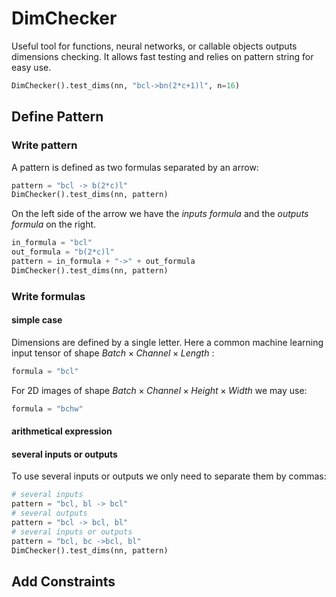 # DimChecker

Useful tool for functions, neural networks, or callable objects outputs dimensions checking. It allows fast testing and relies on pattern string for easy use. 
```python
DimChecker().test_dims(nn, "bcl->bn(2*c+1)l", n=16)
```


## Define Pattern

### Write pattern

A pattern is defined as two formulas separated by an arrow:

```python
pattern = "bcl -> b(2*c)l"
DimChecker().test_dims(nn, pattern)
```
On the left side of the arrow we have the _inputs formula_ and the _outputs formula_ on the right.


```python
in_formula = "bcl"
out_formula = "b(2*c)l"
pattern = in_formula + "->" + out_formula
DimChecker().test_dims(nn, pattern)
```

### Write formulas

#### simple case


Dimensions are defined by a single letter. Here a common machine learning input tensor of shape $\textit{Batch} \times \textit{Channel} \times \textit{Length}$ :
```python
formula = "bcl"
```
For 2D images of shape $\textit{Batch} \times \textit{Channel} \times \textit{Height} \times \textit{Width}$ we may use:

```python
formula = "bchw"
```

#### arithmetical expression



#### several inputs or outputs

To use several inputs or outputs we only need to separate them by commas:
```python
# several inputs
pattern = "bcl, bl -> bcl"
# several outputs
pattern = "bcl -> bcl, bl"
# several inputs or outputs
pattern = "bcl, bc ->bcl, bl"
DimChecker().test_dims(nn, pattern)
```

## Add Constraints

